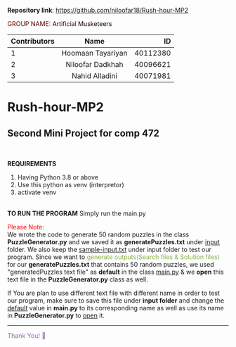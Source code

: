 **Repository link**: https://github.com/niloofar18/Rush-hour-MP2

<span style="background-image: linear-gradient(to left, black, maroon); -webkit-background-clip: text;
  color: transparent;">GROUP NAME: Artificial Musketeers</span>
<br>

|Contributors|Name|ID|
|:----|:-----:|-----:|
|1|Hoomaan Tayariyan|40112380|
|2|Niloofar Dadkhah|40096621|
|3|Nahid Alladini|40071981|


# Rush-hour-MP2
Second Mini Project for comp 472
------------

<br>

<B>REQUIREMENTS</B>
1. Having Python 3.8 or above
2. Use this python as venv (interpretor)
3. activate venv
<br>
<b>TO RUN THE PROGRAM</b>
Simply run the main.py

<span style="color:red">Please Note:</span> <br> We wrote the code to generate 50 random puzzles in the class **PuzzleGenerator.py** and we saved it as **generatePuzzles.txt** under <U>input</U> folder. 
We also keep the <U>sample-input.txt</U> under input folder to test our program.
Since we want to <span style="color:rgb(136,176,75)">generate outputs(Search files & Solution files)</span> for our **generatePuzzles.txt** that contains 50 random puzzles, we used "generatedPuzzles text file" as **default** in the class <U>main.py</U> & we **open** this text file in the **PuzzleGenerator.py** class as well.

If You are plan to use different text file with different name in order to test our program, make sure to save this file under **input folder** and change the <U>default</U> value in **main.py** to its corresponding name as well as use its name in **PuzzleGenerator.py** to <U>open</U> it.

---------------

<span style="color:rgb(146,106,166)"> Thank You! &#128578;</span>
